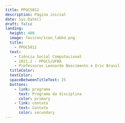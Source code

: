 ```yaml
---
title: PPGCS012
description: Página inicial
date: Sys.Date()
draft: false
landing:
  height: 400
  image: favicon/icon_labhd.png
  title:
    - PPGCS012
  text:
    - Ciência Social Computacional
    - 2021.2 - PPGCS/UFBA
    - Professores Leonardo Nascimento e Eric Brasil
  titleColor: 
  textColor:
  spaceBetweenTitleText: 25
  buttons:
    - link: programa
      text: Programa da disciplina
      color: primary
    - link: contato
      text: Contato
      color: secundary
---
```


